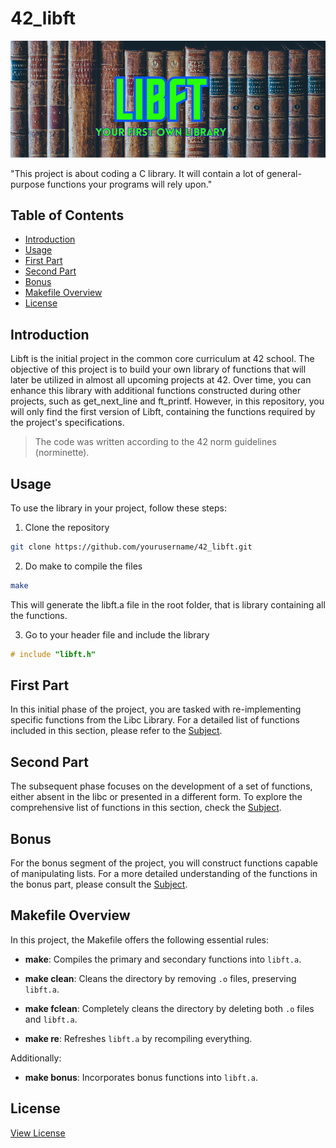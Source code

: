 # 42_libft

![Banner](libft.png "libft banner")

"This project is about coding a C library. It will contain a lot of general-purpose functions your programs will rely upon."

## Table of Contents

- [Introduction](#introduction)
- [Usage](#usage)
- [First Part](#first-part)
- [Second Part](#second-part)
- [Bonus](#bonus)
- [Makefile Overview](#makefile-overview)
- [License](#license)

## Introduction

Libft is the initial project in the common core curriculum at 42 school. The objective of this project is to build your own library of functions that will later be utilized in almost all upcoming projects at 42. Over time, you can enhance this library with additional functions constructed during other projects, such as get_next_line and ft_printf. However, in this repository, you will only find the first version of Libft, containing the functions required by the project's specifications.
>The code was written according to the 42 norm guidelines (norminette).
## Usage

To use the library in your project, follow these steps:
1. Clone the repository
```bash
git clone https://github.com/yourusername/42_libft.git
```
2. Do make to compile the files
```bash
make
```
This will generate the libft.a file in the root folder, that is library containing all the functions.

3. Go to your header file and include the library
```C
# include "libft.h"
```

## First Part

In this initial phase of the project, you are tasked with re-implementing specific functions from the Libc Library. For a detailed list of functions included in this section, please refer to the [Subject](subject/1-libft.pdf).

## Second Part

The subsequent phase focuses on the development of a set of functions, either absent in the libc or presented in a different form. To explore the comprehensive list of functions in this section, check the [Subject](subject/1-libft.pdf).

## Bonus

For the bonus segment of the project, you will construct functions capable of manipulating lists. For a more detailed understanding of the functions in the bonus part, please consult the [Subject](subject/1-libft.pdf).

## Makefile Overview

In this project, the Makefile offers the following essential rules:

- **make**: Compiles the primary and secondary functions into `libft.a`.

- **make clean**: Cleans the directory by removing `.o` files, preserving `libft.a`.

- **make fclean**: Completely cleans the directory by deleting both `.o` files and `libft.a`.

- **make re**: Refreshes `libft.a` by recompiling everything.

Additionally:

- **make bonus**: Incorporates bonus functions into `libft.a`.

## License
[View License](LICENSE)
  
